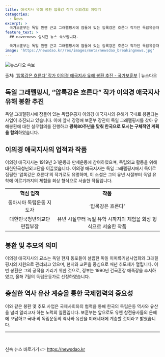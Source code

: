 ```yaml
---
title: 애국지사 유해 봉환 압록강 작가 이의경의 이야기
categories:
  - News
excerpt: >
  국가보훈부는 독일 뮌헨 근교 그래펠핑시에 잠들어 있는 압록강은 흐른다 작가인 독립유공자 이의경 애국지사(필명…
feature_text: >
  ## navernews 실시간 뉴스 속보입니다.

  국가보훈부는 독일 뮌헨 근교 그래펠핑시에 잠들어 있는 압록강은 흐른다 작가인 독립유공자 이의경 애국지사(필명…
image: 'https://newsdao.kr/res/images/meta/newsdao_breakingnews.jpg'
---
```


![뉴스다오 속보](https://newsdao.kr/res/images/meta/newsdao_breakingnews.jpg)

<p>출처: <a href="https://newsdao.kr/3795" rel="dofollow">‘압록강은 흐른다’ 작가 이의경 애국지사 유해 봉환 추진 - 국가보훈부</a> | 뉴스다오</p>

<h2 data-ke-size="size26">독일 그래펠핑시, “압록강은 흐른다” 작가 이의경 애국지사 유해 봉환 추진</h2>
<p data-ke-size="size16">독일 그래펠핑시에 잠들어 있는 독립유공자 이의경 애국지사의 유해가 국내로 봉환되는 사업이 추진되고 있습니다. 이에 앞서 강정애 보훈부 장관이 독일 그래펠핑시를 찾아 유해봉환에 대한 실무협의를 진행하고 <b>광복80주년을 맞춰 한국으로 모시는 구체적인 계획을 합의</b>하였습니다.</p>

<h2 data-ke-size="size26">이의경 애국지사의 업적과 작품</h2>
<p data-ke-size="size16">이의경 애국지사는 1919년 3·1운동과 만세운동에 참여하였으며, 독립외교 활동을 위해 대한민국청년외교단을 이끌었습니다. 이의경 애국지사는 독일 그래펠핑시에서 독어로 집필한 ‘압록강은 흐른다’의 작가로도 유명하며, 이 소설은 그의 유년 시절부터 독일 유학에 이르기까지의 체험을 회상 형식으로 서술한 작품입니다.</p>

<table>
  <tr>
    <td style="text-align: center; height: 17px;"><b>핵심 업적</b></td>
    <td style="text-align: center; height: 17px;"><b>작품</b></td>
  </tr>
  <tr>
    <td style="text-align: center; height: 17px;">동아시아 독립운동 지도자</td>
    <td style="text-align: center; height: 17px;">‘압록강은 흐른다’</td>
  </tr>
  <tr>
    <td style="text-align: center; height: 17px;">대한민국청년외교단 편집부장</td>
    <td style="text-align: center; height: 17px;">유년 시절부터 독일 유학 시까지의 체험을 회상 형식으로 서술한 작품</td>
  </tr>
</table>

<h2 data-ke-size="size26">봉환 및 추모의 의미</h2>
<p data-ke-size="size16">이의경 애국지사의 묘소는 독일 현지 동포들이 설립한 독일 이미륵기념사업회와 그래펠핑시의 지원으로 관리되고 있으며, 현지와 교민을 중심으로 매년 추모제가 열립니다. 이번 봉환은 그의 공적을 기리기 위한 것으로, 정부는 1990년 건국훈장 애족장을 추서하였고, 올해 7월의 독립운동가로 선정하였습니다.</p>

<h2 data-ke-size="size26">충실한 역사 유산 계승을 통한 국제협력의 중요성</h2>
<p data-ke-size="size16">이와 같은 봉환 및 추모 사업은 국제사회와의 협력을 통해 한국의 독립운동 역사와 유산을 널리 알리고자 하는 노력의 일환입니다. 보훈부는 앞으로도 유엔 참전용사들의 은혜에 보답하고 국내·외 독립운동의 역사와 유산을 미래세대에 계승할 것이라고 밝혔습니다.</p>

<hr>
<p data-ke-size="size16">&nbsp;</p> 

신속 뉴스 바로가기 👉 <a href="https://newsdao.kr" rel="dofollow">https://newsdao.kr</a>


